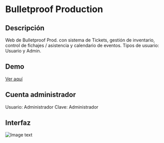 # Bulletproof Production
## Descripción
Web de Bulletproof Prod. con sistema de Tickets, gestión de inventario, control de fichajes / asistencia y calendario de eventos. 
Tipos de usuario: Usuario y Admin.  

## Demo
[Ver aquí](https://youtu.be/x_iYFwF93w0)  

## Cuenta administrador
Usuario: Administrador
Clave: Administrador

## Interfaz
![Image text](https://github.com/zgb15/Bulletproof/blob/master/intranet.PNG)
